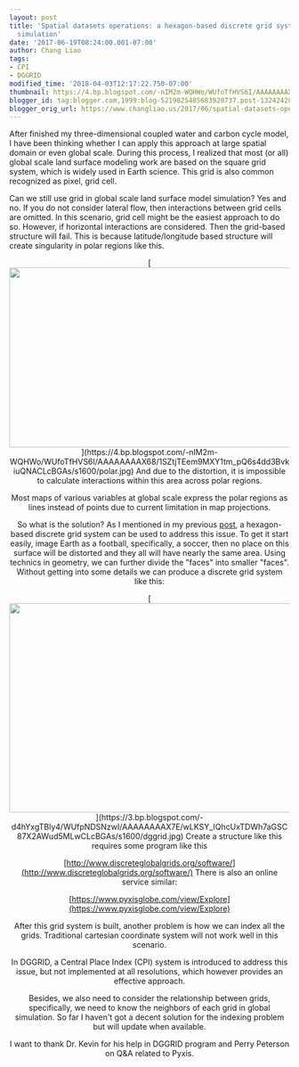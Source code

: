 ```yaml
---
layout: post
title: 'Spatial datasets operations: a hexagon-based discrete grid systems for global
  simulation'
date: '2017-06-19T08:24:00.001-07:00'
author: Chang Liao
tags:
- CPI
- DGGRID
modified_time: '2018-04-03T12:17:22.750-07:00'
thumbnail: https://4.bp.blogspot.com/-nIM2m-WQHWo/WUfoTfHVS6I/AAAAAAAAX68/1SZtjTEem9MXY1tm_pQ6s4dd3BvkiuQNACLcBGAs/s72-c/polar.jpg
blogger_id: tag:blogger.com,1999:blog-5219825485683920737.post-1324242836609927983
blogger_orig_url: https://www.changliao.us/2017/06/spatial-datasets-operations-006.html
---
```


After finished my three-dimensional coupled water and carbon cycle model, I 
have been thinking whether I can apply this approach at large spatial domain 
or even global scale. 
During this process, I realized that most (or all) global scale land surface 
modeling work are based on the square grid system, which is widely used in 
Earth science. This grid is also common recognized as pixel, grid cell. 

Can we still use grid in global scale land surface model simulation? 
Yes and no. If you do not consider lateral flow, then interactions between 
grid cells are omitted. In this scenario, grid cell might be the easiest 
approach to do so. 
However, if horizontal interactions are considered. Then the grid-based 
structure will fail. This is because latitude/longitude based structure will 
create singularity in polar regions like this. 
<div class="separator" style="clear: both; text-align: center;">[<img 
border="0" data-original-height="391" data-original-width="766" height="323" 
src="https://4.bp.blogspot.com/-nIM2m-WQHWo/WUfoTfHVS6I/AAAAAAAAX68/1SZtjTEem9MXY1tm_pQ6s4dd3BvkiuQNACLcBGAs/s640/polar.jpg" 
width="640" 
/>](https://4.bp.blogspot.com/-nIM2m-WQHWo/WUfoTfHVS6I/AAAAAAAAX68/1SZtjTEem9MXY1tm_pQ6s4dd3BvkiuQNACLcBGAs/s1600/polar.jpg) 
And due to the distortion, it is impossible to calculate interactions within 
this area across polar regions. 

Most maps of various variables at global scale express the polar regions as 
lines instead of points due to current limitation in map projections. 

So what is the solution? 
As I mentioned in my previous 
[post](http://www.changliao.us/2017/06/spatial-datasets-operations-005.html), 
a hexagon-based discrete grid system can be used to address this issue. To get 
it start easily, image Earth as a football, specifically, a soccer, then no 
place on this surface will be distorted and they all will have nearly the same 
area. 
Using technics in geometry, we can further divide the "faces" into smaller 
"faces". Without getting into some details we can produce a discrete grid 
system like this: 
<div class="separator" style="clear: both; text-align: center;">[<img 
border="0" data-original-height="941" data-original-width="1600" height="376" 
src="https://3.bp.blogspot.com/-d4hYxgTBly4/WUfpNDSNzwI/AAAAAAAAX7E/wLKSY_IQhcUxTDWh7aGSC87X2AWud5MLwCLcBGAs/s640/dggrid.jpg" 
width="640" 
/>](https://3.bp.blogspot.com/-d4hYxgTBly4/WUfpNDSNzwI/AAAAAAAAX7E/wLKSY_IQhcUxTDWh7aGSC87X2AWud5MLwCLcBGAs/s1600/dggrid.jpg) 
Create a structure like this requires some program like this 

[http://www.discreteglobalgrids.org/software/](http://www.discreteglobalgrids.org/software/) 
There is also an online service similar: 

[https://www.pyxisglobe.com/view/Explore](https://www.pyxisglobe.com/view/Explore) 

After this grid system is built, another problem is how we can index all the 
grids. Traditional cartesian coordinate system will not work well in this 
scenario. 

In DGGRID, a Central Place Index (CPI) system is introduced to address this 
issue, but not implemented at all resolutions, which however provides an 
effective approach. 

Besides, we also need to consider the relationship between grids, 
specifically, we need to know the neighbors of each grid in global simulation. 
So far I haven't got a decent solution for the indexing problem but will 
update when available. 

I want to thank Dr. Kevin for his help in DGGRID program and Perry Peterson on 
Q&amp;A related to Pyxis. 